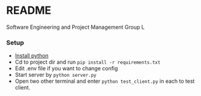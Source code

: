 # README #
Software Engineering and Project Management Group L

### Setup
* [Install python](https://www.python.org/downloads/)
* Cd to project dir and run `pip install -r requirements.txt`
* Edit .env file if you want to change config
* Start server by `python server.py`
* Open two other terminal and enter `python test_client.py` in each to test client.
